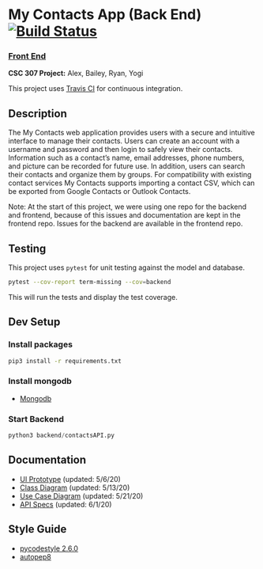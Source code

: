 # My Contacts App (Back End) [![Build Status](https://travis-ci.org/CSC-307-My-Contacts/my-contacts-backend.svg?branch=develop)](https://travis-ci.org/github/CSC-307-My-Contacts/my-contacts-backend)

### [Front End](https://github.com/CSC-307-My-Contacts/my-contacts-frontend/)

__CSC 307 Project:__ Alex, Bailey, Ryan, Yogi

This project uses [Travis CI](https://travis-ci.org/github/CSC-307-My-Contacts/my-contacts-backend) for continuous integration.

## Description
The My Contacts web application provides users with a secure and intuitive interface to manage their contacts. Users can create an account with a username and password and then login to safely view their contacts. Information such as a contact’s name, email addresses, phone numbers, and picture can be recorded for future use. In addition, users can search their contacts and organize them by groups. For compatibility with existing contact services My Contacts supports importing a contact CSV, which can be exported from Google Contacts or Outlook Contacts.


Note: At the start of this project, we were using one repo for the backend and frontend, because of this issues and documentation are kept in the frontend repo. Issues for the backend are available in the frontend repo.



## Testing
This project uses `pytest` for unit testing against the model and database.
```bash
pytest --cov-report term-missing --cov=backend
```
This will run the tests and display the test coverage.

## Dev Setup

### Install packages
```bash
pip3 install -r requirements.txt
```

### Install mongodb
* [Mongodb](https://docs.mongodb.com/manual/installation/)

### Start Backend
```python
python3 backend/contactsAPI.py
```

## Documentation
 - [UI Prototype](https://www.figma.com/file/gYEXAMvHRGv5uwydDPbMMg/Landing-Page-Contact-Details) (updated: 5/6/20)
 - [Class Diagram](https://github.com/CSC-307-My-Contacts/my-contacts-frontend/wiki/Class-Diagram) (updated: 5/13/20)
 - [Use Case Diagram](https://github.com/CSC-307-My-Contacts/my-contacts-frontend/wiki/Use-Case-Diagram) (updated: 5/21/20)
 - [API Specs](https://github.com/CSC-307-My-Contacts/my-contacts-frontend/blob/develop/docs/API-Specs.md) (updated: 6/1/20)

## Style Guide

* [pycodestyle 2.6.0](https://pypi.org/project/pycodestyle/)
* [autopep8](https://pypi.org/project/autopep8/)
